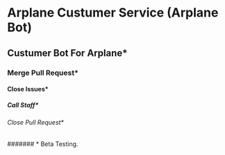 # Arplane  Custumer Service (Arplane Bot)
## Custumer Bot For Arplane*
### Merge Pull Request*
#### Close Issues*
##### Call Staff*
###### Close Pull Request*
####### * Beta Testing.
